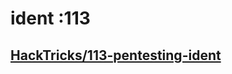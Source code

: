 # ident :113

## [HackTricks/113-pentesting-ident](https://book.hacktricks.xyz/pentesting/113-pentesting-ident)
